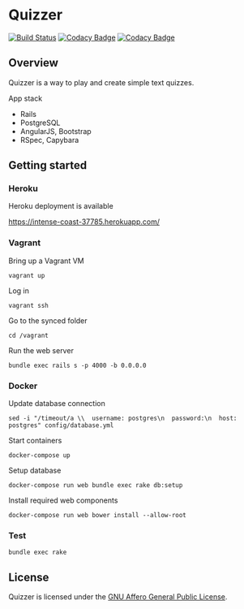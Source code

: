 # Quizzer
[![Build Status](https://travis-ci.org/nmuzychuk/quizzer.svg?branch=master)](https://travis-ci.org/nmuzychuk/quizzer)
[![Codacy Badge](https://api.codacy.com/project/badge/Grade/5c39734cbc9d468e90f7fbdbce62218b)](https://www.codacy.com/app/nmuzychuk/quizzer)
[![Codacy Badge](https://api.codacy.com/project/badge/Coverage/5c39734cbc9d468e90f7fbdbce62218b)](https://www.codacy.com/app/nmuzychuk/quizzer)

## Overview
Quizzer is a way to play and create simple text quizzes.

App stack
- Rails
- PostgreSQL
- AngularJS, Bootstrap
- RSpec, Capybara

## Getting started

### Heroku
Heroku deployment is available

https://intense-coast-37785.herokuapp.com/

### Vagrant
Bring up a Vagrant VM
```console
vagrant up
```
Log in
```console
vagrant ssh
```
Go to the synced folder
```console
cd /vagrant
```

Run the web server
```console
bundle exec rails s -p 4000 -b 0.0.0.0
```

### Docker
Update database connection
```console
sed -i "/timeout/a \\  username: postgres\n  password:\n  host: postgres" config/database.yml
```

Start containers
```console
docker-compose up
```

Setup database
```console
docker-compose run web bundle exec rake db:setup
```

Install required web components
```console
docker-compose run web bower install --allow-root
```

### Test
```console
bundle exec rake
```

## License
Quizzer is licensed under the [GNU Affero General Public License](LICENSE).
